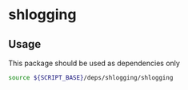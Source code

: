 # shlogging

## Usage

This package should be used as dependencies only

```sh
source ${SCRIPT_BASE}/deps/shlogging/shlogging
```